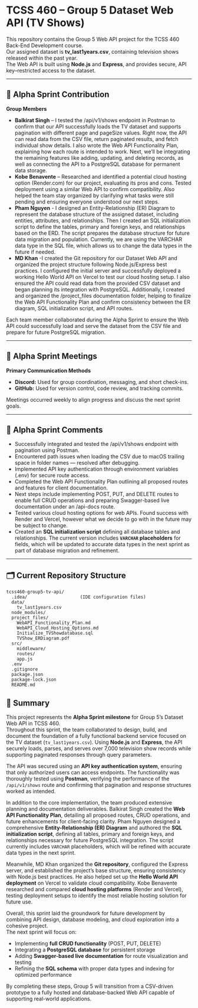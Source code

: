 # TCSS 460 – Group 5 Dataset Web API (TV Shows)

This repository contains the Group 5 Web API project for the TCSS 460 Back-End Development course.  
Our assigned dataset is **tv_last1years.csv**, containing television shows released within the past year.  
The Web API is built using **Node.js** and **Express**, and provides secure, API key–restricted access to the dataset.

---

## 🚀 Alpha Sprint Contribution

**Group Members**

- **Balkirat Singh** – I tested the /api/v1/shows endpoint in Postman to confirm that our API successfully loads the TV dataset and supports pagination with different page and pageSize values. Right now, the API can read data from the CSV file, return paginated results, and fetch individual show details. I also wrote the Web API Functionality Plan, explaining how each route is intended to work. Next, we’ll be integrating the remaining features like adding, updating, and deleting records, as well as connecting the API to a PostgreSQL database for permanent data storage. 
- **Kobe Benavente** – Researched and identified a potential cloud hosting option (Render.com) for our project, evaluating its pros and cons. Tested deployment using a similar Web API to confirm compatibility. Also helped the team stay organized by clarifying what tasks were still pending and ensuring everyone understood our next steps.
- **Pham Nguyen** - I designed an Entity-Relationship (ER) Diagram to represent the database structure of the assigned dataset, including entities, attributes, and relationships. Then I created an SQL initialization script to define the tables, primary and foreign keys, and relationships based on the ERD. The script prepares the database structure for future data migration and population. Currently, we are using the VARCHAR data type in the SQL file, which allows us to change the data types in the future if needed.
- **MD Khan** -I created the Git repository for our Dataset Web API and organized the project structure following Node.js/Express best practices. I configured the initial server and successfully deployed a working Hello World API on Vercel to test our cloud hosting setup. I also ensured the API could read data from the provided CSV dataset and began planning its integration with PostgreSQL. Additionally, I created and organized the /project_files documentation folder, helping to finalize the Web API Functionality Plan and confirm consistency between the ER diagram, SQL initialization script, and API routes.

Each team member collaborated during the Alpha Sprint to ensure the Web API could successfully load and serve the dataset from the CSV file and prepare for future PostgreSQL migration.

---

## 💬 Alpha Sprint Meetings

**Primary Communication Methods**

- **Discord:** Used for group coordination, messaging, and short check-ins.  
- **GitHub:** Used for version control, code review, and tracking commits.  

Meetings occurred weekly to align progress and discuss the next sprint goals.

---

## 🧠 Alpha Sprint Comments

- Successfully integrated and tested the /api/v1/shows endpoint with pagination using Postman.  
- Encountered path issues when loading the CSV due to macOS trailing space in folder names — resolved after debugging.  
- Implemented API key authentication through environment variables (.env) for secure route access. 
- Completed the Web API Functionality Plan outlining all proposed routes and features for client documentation. 
- Next steps include implementing POST, PUT, and DELETE routes to enable full CRUD operations and preparing Swagger-based live documentation under an /api-docs route.
- Tested various cloud hosting options for web APIs. Found success with Render and Vercel, however what we decide to go with in the future may be subject to change. 
- Created an **SQL initialization script** defining all database tables and relationships. The current version includes **`VARCHAR` placeholders** for fields, which will be updated to accurate data types in the next sprint as part of database migration and refinement.  

---

## 🗂️ Current Repository Structure

```
tcss460-group5-tv-api/
  .idea/                    (IDE configuration files)
  data/
    tv_last1years.csv
  node_modules/
  project_files/
    WebAPI_Functionality_Plan.md
    WebAPI_Cloud_Hosting_Options.md
    Initialize_TVShowdatabase.sql
    TVShow_ERDiagram.pdf
  src/
    middleware/
    routes/
    app.js
  .env
  .gitignore
  package.json
  package-lock.json
  README.md
```
## 🧩 Summary

This project represents the **Alpha Sprint milestone** for Group 5’s Dataset Web API in TCSS 460.  
Throughout this sprint, the team collaborated to design, build, and document the foundation of a fully functional backend service focused on the TV dataset (`tv_last1years.csv`). Using **Node.js** and **Express**, the API securely loads, parses, and serves over 7,000 television show records while supporting paginated responses through query parameters.  

The API was secured using an **API key authentication system**, ensuring that only authorized users can access endpoints. The functionality was thoroughly tested using **Postman**, verifying the performance of the `/api/v1/shows` route and confirming that pagination and response structures worked as intended.  

In addition to the core implementation, the team produced extensive planning and documentation deliverables. Balkirat Singh created the **Web API Functionality Plan**, detailing all proposed routes, CRUD operations, and future enhancements for client-facing clarity. Pham Nguyen designed a comprehensive **Entity-Relationship (ER) Diagram** and authored the **SQL initialization script**, defining all tables, primary and foreign keys, and relationships necessary for future PostgreSQL integration. The script currently includes `VARCHAR` placeholders, which will be refined with accurate data types in the next sprint.  

Meanwhile, MD Khan organized the **Git repository**, configured the Express server, and established the project’s base structure, ensuring consistency with Node.js best practices. He also helped set up the **Hello World API deployment** on Vercel to validate cloud compatibility. Kobe Benavente researched and compared **cloud hosting platforms** (Render and Vercel), testing deployment setups to identify the most reliable hosting solution for future use.  

Overall, this sprint laid the groundwork for future development by combining API design, database modeling, and cloud exploration into a cohesive project.  
The next sprint will focus on:
- Implementing **full CRUD functionality** (POST, PUT, DELETE)  
- Integrating a **PostgreSQL database** for persistent storage  
- Adding **Swagger-based live documentation** for route visualization and testing  
- Refining the **SQL schema** with proper data types and indexing for optimized performance  

By completing these steps, Group 5 will transition from a CSV-driven prototype to a fully hosted and database-backed Web API capable of supporting real-world applications.
